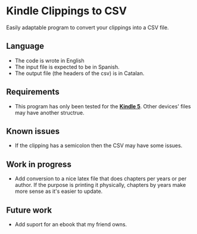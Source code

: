 # Kindle Clippings to CSV

Easily adaptable program to convert your clippings into a CSV file.

## Language
- The code is wrote in English
- The input file is expected to be in Spanish.
- The output file (the headers of the csv) is in Catalan.

## Requirements

- This program has only been tested for the [**Kindle 5**](https://en.wikipedia.org/wiki/Amazon_Kindle#Kindle_5). Other devices' files may have another structrue.

## Known issues

- If the clipping has a semicolon then the CSV may have some issues.

## Work in progress

- Add conversion to a nice latex file that does chapters per years or per author. If the purpose is printing it physically, chapters by years make more sense as it's easier to update.

## Future work

- Add suport for an ebook that my friend owns.
